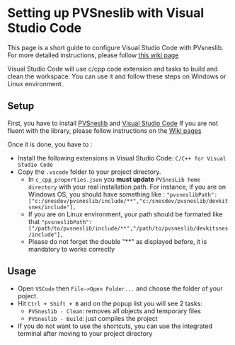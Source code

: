 # Setting up PVSneslib with Visual Studio Code

This page is a short guide to configure Visual Studio Code with PVsneslib.
For more detailed instructions, please follow [this wiki page](https://github.com/alekmaul/pvsneslib/wiki/PVSneslib-and-Visual-Studio-Code)

Visual Studio Code will use c/cpp code extension and tasks to build and clean the workspace. You can use it and follow these steps on Windows or Linux environment.

## Setup

First, you have to install [PVSneslib](https://github.com/alekmaul/pvsneslib/releases/latest) and [Visual Studio Code](https://code.visualstudio.com)
If you are not fluent with the library, please follow instructions on the [Wiki pages](https://github.com/alekmaul/pvsneslib/wiki)

Once it is done, you have to :
* Install the following extensions in Visual Studio Code: `C/C++ for Visual Studio Code`
* Copy the `.vscode` folder to your project directory.
    - In `c_cpp_properties.json` you **must update** `PVSnesLib home directory` with your real installation path.
    For instance, if you are on Windows OS, you should have something like : `"pvsneslibPath": ["c:/snesdev/pvsneslib/include/**","c:/snesdev/pvsneslib/devkitsnes/include"],`
    - If you are on Linux environment, your path should be formated like that `"pvsneslibPath": ["/path/to/pvsneslib/include/**","/path/to/pvsneslib/devkitsnes/include"],`
    - Please do not forget the double "**" as displayed before, it is mandatory to works correctly
    
## Usage

* Open `VSCode` then `File->Open Folder...` and choose the folder of your poject.
* Hit `Ctrl + Shift + B` and on the popup list you will see 2 tasks:
    * `PVSneslib - Clean`: removes all objects and temporary files
    * `PVSneslib - Build`: just compiles the project
* If you do not want to use the shortcuts, you can use the integrated terminal after moving to your project directory